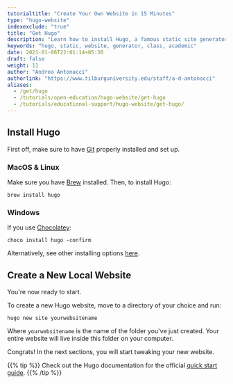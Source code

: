 ```yaml
---
tutorialtitle: "Create Your Own Website in 15 Minutes"
type: "hugo-website"
indexexclude: "true"
title: "Get Hugo"
description: "Learn how to install Hugo, a famous static site generator."
keywords: "hugo, static, website, generator, class, academic"
date: 2021-01-06T22:01:14+05:30
draft: false
weight: 11
author: "Andrea Antonacci"
authorlink: "https://www.tilburguniversity.edu/staff/a-d-antonacci"
aliases:
  - /get/hugo
  - /tutorials/open-education/hugo-website/get-hugo
  - /tutorials/educational-support/hugo-website/get-hugo/
---
```


## Install Hugo

First off, make sure to have [Git](/get/git) properly installed and set up.

### MacOS & Linux

Make sure you have [Brew](/building-blocks/configure-your-computer/automation-and-workflows/commandline/#mac-users) installed. Then, to install Hugo:

```
brew install hugo
```

### Windows

If you use [Chocolatey](https://chocolatey.org):

```
choco install hugo -confirm
```

Alternatively, see other installing options [here](https://gohugo.io/getting-started/installing).

## Create a New Local Website

You're now ready to start.

To create a new Hugo website, move to a directory of your choice and run:
```
hugo new site yourwebsitename
```
Where `yourwebsitename` is the name of the folder you've just created. Your entire website will live inside this folder on your computer.

Congrats! In the next sections, you will start tweaking your new website.

{{% tip %}}
Check out the Hugo documentation for the official [quick start guide](https://gohugo.io/getting-started/quick-start/).
{{% /tip %}}
